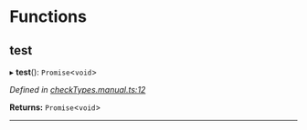 

# Functions

<a id="test"></a>

##  test

▸ **test**(): `Promise`<`void`>

*Defined in [checkTypes.manual.ts:12](https://github.com/polkadot-js/api/blob/c827bdb/packages/api/src/checkTypes.manual.ts#L12)*

**Returns:** `Promise`<`void`>

___

